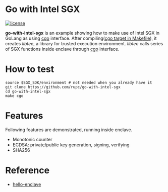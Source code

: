 # Go with Intel SGX 
[![license](https://img.shields.io/github/license/mashape/apistatus.svg?style=flat-square)]()

**go-with-intel-sgx** is an example showing how to make use of Intel SGX in GoLang as using [cgo](https://golang.org/cmd/cgo/) interface.
After compiling([cgo target in Makefile](https://github.com/rupc/go-with-intel-sgx/blob/master/Makefile#L214)), it creates *libtee*, a library for trusted execution environment. *libtee* calls series of SGX functions inside enclave through [cgo](https://golang.org/cmd/cgo/) interface. 

# How to test
```
source $SGX_SDK/environment # not needed when you already have it
git clone https://github.com/rupc/go-with-intel-sgx
cd go-with-intel-sgx
make cgo
```

# Features
Following features are demonstrated, running inside enclave.
- Monotonic counter
- ECDSA: private/public key generation, signing, verifying
- SHA256

# Reference
- [hello-enclave](https://github.com/digawp/hello-enclave)
